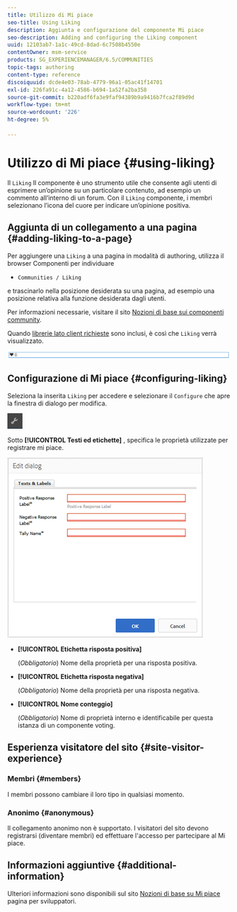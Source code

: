 ```yaml
---
title: Utilizzo di Mi piace
seo-title: Using Liking
description: Aggiunta e configurazione del componente Mi piace
seo-description: Adding and configuring the Liking component
uuid: 12103ab7-1a1c-49cd-8dad-6c7508b4550e
contentOwner: msm-service
products: SG_EXPERIENCEMANAGER/6.5/COMMUNITIES
topic-tags: authoring
content-type: reference
discoiquuid: dcde4e03-78ab-4779-96a1-05ac41f14701
exl-id: 226fa91c-4a12-4586-b694-1a52fa2ba358
source-git-commit: b220adf6fa3e9faf94389b9a9416b7fca2f89d9d
workflow-type: tm+mt
source-wordcount: '226'
ht-degree: 5%

---
```


# Utilizzo di Mi piace {#using-liking}

Il `Liking` Il componente è uno strumento utile che consente agli utenti di esprimere un’opinione su un particolare contenuto, ad esempio un commento all’interno di un forum. Con il `Liking` componente, i membri selezionano l’icona del cuore per indicare un’opinione positiva.

## Aggiunta di un collegamento a una pagina {#adding-liking-to-a-page}

Per aggiungere una `Liking` a una pagina in modalità di authoring, utilizza il browser Componenti per individuare

* `Communities / Liking`

e trascinarlo nella posizione desiderata su una pagina, ad esempio una posizione relativa alla funzione desiderata dagli utenti.

Per informazioni necessarie, visitare il sito [Nozioni di base sui componenti community](basics.md).

Quando [librerie lato client richieste](essentials-liking.md#essentials-for-client-side) sono inclusi, è così che `Liking` verrà visualizzato.

![componente-gradimento](assets/liking-component.png)

## Configurazione di Mi piace {#configuring-liking}

Seleziona la inserita `Liking` per accedere e selezionare il `Configure` che apre la finestra di dialogo per modifica.

![configure-new](assets/configure-new.png)

Sotto **[!UICONTROL Testi ed etichette]** , specifica le proprietà utilizzate per registrare mi piace.

![tipo di configurazione](assets/configure-liking.png)

* **[!UICONTROL Etichetta risposta positiva]**

   (*Obbligatorio*) Nome della proprietà per una risposta positiva.

* **[!UICONTROL Etichetta risposta negativa]**

   (*Obbligatorio*) Nome della proprietà per una risposta negativa.

* **[!UICONTROL Nome conteggio]**

   (*Obbligatorio*) Nome di proprietà interno e identificabile per questa istanza di un componente voting.

## Esperienza visitatore del sito {#site-visitor-experience}

### Membri {#members}

I membri possono cambiare il loro tipo in qualsiasi momento.

### Anonimo {#anonymous}

Il collegamento anonimo non è supportato. I visitatori del sito devono registrarsi (diventare membri) ed effettuare l&#39;accesso per partecipare al Mi piace.

## Informazioni aggiuntive {#additional-information}

Ulteriori informazioni sono disponibili sul sito [Nozioni di base su Mi piace](essentials-liking.md) pagina per sviluppatori.
